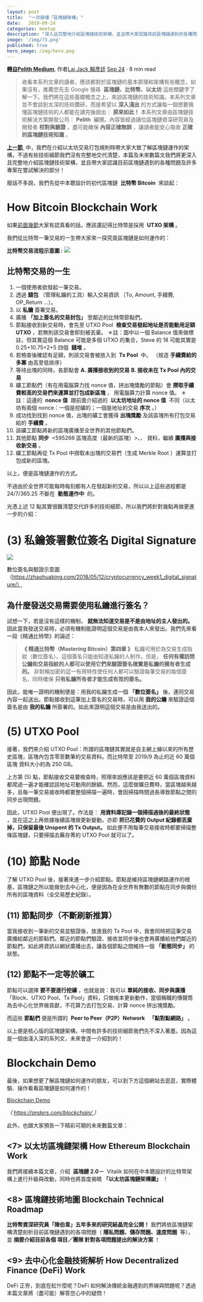 ```yaml
---
layout: post
title:  "一次搞懂「區塊鏈架構」"
date:   2019-09-24
categories: meetup
description: "深入且完整地介紹區塊鏈技術架構，並且帶大家認識目前區塊鏈遇到的各種問題及許多專案在嘗試解決的部分！"
image: '/img/73.png'
published: true
hero_image: /img/hero.png
---
```


[**轉自Pelith Medium**](https://medium.com/pelith/structure-of-blockchain-daf85e06027e),
作者[Lai Jack 賴彥廷](https://medium.com/@laijack?source=post_page-----daf85e06027e----------------------)  [Sep 24](https://medium.com/pelith/structure-of-blockchain-daf85e06027e?source=post_page-----daf85e06027e----------------------) · 8 min read

> 收看本系列文章的讀者，應該都對於區塊鏈的基本原理和架構有些概念，如果沒有，推薦您先去 Google 搜尋  **區塊鏈、比特幣、以太坊** 這些關鍵字了解一下。我們將在這些基礎概念之上，來談區塊鏈的技術知識。本系列文章並不會談到太深的技術鑽研，而是希望以 **深入淺出** 的方式讓每一個想要搞懂區塊鏈技術的人都能在讀完後說出： **原來如此！**
> 本系列文章由區塊鏈技術解決方案開發公司： **Pelith**  編撰。內容皆經過諸位區塊鏈資深研究員及開發者 **校對與驗證** ，盡可能確保 **內容正確無誤** ，讓讀者能安心吸收 **正確的區塊鏈技術知識** 。

[ **上一節** ](https://medium.com/pelith/behindtheethtransaction-534dc6ce123e) 中，我們在介紹以太坊交易打包規則時帶大家大致了解區塊鏈運作的架構，不過有些技術細節我們沒有完整地交代清楚，本篇及未來數篇文我們將更深入且完整地介紹區塊鏈技術架構，並且帶大家認識目前區塊鏈遇到的各種問題及許多專案在嘗試解決的部分！

廢話不多說，我們先從中本聰設計的初代區塊鏈  **比特幣 Bitcoin**  來談起：

# How Bitcoin Blockchain Work

如果[前面幾節](https://medium.com/pelith/tagged/course)大家有認真看的話，應該還記得比特幣是採用  **UTXO 架構** 。

我們從比特幣一筆交易的一生帶大家來一探究竟區塊鏈是如何運作的：

**比特幣交易流程示意圖 :**
![](https://miro.medium.com/max/4608/1*VcLpDWRuh5LkZfE_g2ffgA.png)


## 比特幣交易的一生

1. 一個使用者欲發起一筆交易。
2. 透過 **錢包** （管理私鑰的工具）輸入交易資訊
（To, Amount, 手續費, OP_Return …）。
3. 以 **私鑰** 簽署交易。
4. 廣播 **「加上簽名的交易封包」** 至鄰近的比特幣節點們。
5. 節點接收到新交易時，會先至 UTXO Pool  **檢查交易發起地址是否能動用足額 UTXO** ，若無則該交易會即刻被丟棄。
＊註：圖中以一個 Balance 值來做標註，但其實這個 Balance 可能是多個 UTXO 的集合，Steve 的 18 可能其實是 0.25+10.75+2+5 四個  **錢堆** 。
6. 若檢查後確認有足額，則該交易會被放入到  **Tx Pool**  中。
（按造 **手續費給的多寡** 由高至低排序）
7. 等待出塊的同時，各節點會
**A. 廣播接收到的交易**
**B. 接收未在 Tx Pool 內的交易**
8. 礦工節點們（有在用電腦算力找 nonce 值，拼出塊獎勵的節點）會
**撈取手續費較高的交易們來運算並打包成新區塊** ，
用電腦算力計算 nonce 值。
＊註：這邊的  **nonce 值**  跟前面介紹過的  **以太坊地址的 nonce 值**  不同（以太坊有兩個 nonce：一個是挖礦的；一個是地址的交易 **序次** 。）
9. 成功找到找到 nonce 值，出塊的礦工會獲得 **出塊獎勵** 及該區塊所有打包交易給的 **手續費** 。
10. 該礦工節點將新的區塊廣播至全世界的其他節點們。
11. 其他節點 **同步**  <595266 區塊高度（最新的區塊）>、<UTXO Pool>、<Tx Pool> 資料，繼續 **廣播與接收新交易** 。
12. 礦工節點再從 Tx Pool 中撈取未出塊的交易們（生成 Merkle Root ）運算並打包成新的區塊。

以上，便是區塊鏈運作的方式。

不過由於全世界可能每時每刻都有人在發起新的交易，所以以上這些過程都是 24/7/365.25 不斷在  **動態運作中**  的。

光憑上述 12 點其實很難清楚交代許多的技術細節，所以我們將針對幾點再做更進一步的介紹：

# (3) 私鑰簽署數位簽名 Digital Signature

![](https://miro.medium.com/max/1500/1*PQve_MqgyWFQVAMKngBmqA.jpeg)

數位簽名與驗證示意圖（https://zhaohuabing.com/2018/05/12/cryptocurrency_week1_digital_signature/）

## 為什麼發送交易需要使用私鑰進行簽名？

試想一下，若是沒有這樣的機制， **就無法知道交易是不是由地址的主人發出的。** 因此當我發送交易時，必須有機制能證明這個交易是由我本人來發出。我們先來看一段《精通比特幣》的論述：

> **《 精通比特幣（Mastering Bitcoin）第四章 》**
> 私鑰可用於為交易生成指紋（數位簽名）。這個簽名只能由知道私鑰的人制作。但是， **任何有權訪問公鑰和交易指紋的人都可以使用它們來驗證簽名確實是私鑰的擁有者生成的。** 非對稱加密的這一有用特性使任何人都可以驗證每筆交易的每個簽名，同時確保 **只有私鑰所有者才能生成有效的簽名。**

因此，能唯一證明的機制便是：用我的私鑰生成一個 **「數位簽名」** 後，連同交易內容一起送出。節點接收到這筆加上簽名的交易時，可以用 **我的公鑰** 來驗證這個簽名是由 **我的私鑰** 所簽署的。如此來證明這個交易是由我送出的。

# (5) UTXO Pool

接著，我們來介紹 UTXO Pool：所謂的區塊鏈其實就是自主網上線以來的所有歷史區塊，區塊內包含零至數筆的交易資料。而比特幣至 2019/9 為止的近 60 萬個區塊 資料大小約為 250 GB。

上方第 (5) 點，節點接收交易要檢查時，照理來說應該是要把近 60 萬個區塊資料都爬過一遍才能確認該地址可動用的餘額。然而，這麼做曠日費時，當區塊越來越多，且每一筆交易接收時都要整個掃描一遍時，會因掃描時間過長導致節點之間的同步出現問題。

因此，UTXO Pool 便出現了。作法是： **用資料庫記錄一個掃描過後的最終狀態** ，並在這之上再依據後續區塊做更新變動。亦即 **把已花費的 Output 紀錄都丟棄掉，只保留最後 Unspent 的 Tx Output。** 如此便不用每筆交易接收時都要掃描整條區塊鏈，只要掃描去蕪存菁的 UTXO Pool 就可以了。

# (10) 節點 Node

了解 UTXO Pool 後，接著來進一步介紹節點。節點是維持區塊鏈網路運作的根基，區塊鏈之所以能做到去中心化，便是因為在全世界有無數的節點在同步與備份所有的區塊資料（全交易歷史紀錄）。

## (11) 節點同步（不斷刷新推算）

當我接收到一筆新的交易並驗證後，放進我的 Tx Pool 中，我會同時把這筆交易廣播給鄰近的節點們。鄰近的節點們驗證、接收並同步後也會再廣播給他們鄰近的節點們，如此將資訊以網狀廣播出去，讓各個節點之間維持一個 **「動態同步」** 的狀態。

## **(12) 節點不一定等於礦工**

節點可以選擇 **要不要進行挖礦** ，也就是說：我可以 **單純的接收、同步與廣播** 「Block、UTXO Pool、Tx Pool」資料，只做帳本更新動作，當個稱職的傳聲筒為去中心化世界做貢獻，不花算力去打包交易、計算 nonce 拼出塊獎勵。

而這些 **節點們** 便是所謂的  **Peer to Peer（P2P）Network**   **「點對點網路」** 。

以上便是核心版的區塊鏈架構，中間有許多的技術細節我們先不深入著墨。因為這是一個由淺入深的系列文，未來會逐一介紹到的！

# Blockchain Demo

最後，如果想更了解區塊鏈如何運作的朋友，可以到下方這個網站去逛逛，實際體驗、操作看看區塊鏈是如何運作的！

[Blockchain Demo](https://anders.com/blockchain/?source=post_page-----daf85e06027e----------------------)

*（* [ *https://anders.com/blockchain/* ](https://anders.com/blockchain/) *）*

此外，也跟大家預告一下精彩可期的未來數篇文章：

## <7> 以太坊區塊鏈架構 How Ethereum Blockchain Work

我們將接續本篇文章，介紹  **區塊鏈 2.0－**  Vitalik 如何在中本聰設計的比特幣架構上進行升級與改動，同時也將首度揭曉 **「以太坊區塊鏈架構圖」** ！

## <8> 區塊鏈技術地圖 Blockchain Technical Roadmap

<strong>比特幣資深研究員「陳伯韋」五年多來的研究結晶完全公開！</strong>
我們將依區塊鏈架構清楚剖析目前區塊鏈遇到的各項問題（ **隱私問題、儲存問題、速度問題**  等），並 **摘要介紹目前各個 項目／團隊 針對各項問題提出的解決方案** ！

## <9> 去中心化金融技術解析 How Decentralized Finance (DeFi) Work

DeFi 正夯，到底在紅什麼呢？DeFi 如何解決傳統金融遇到的界線與問題呢？透過本篇文章將（盡可能）解答您心中的疑問！